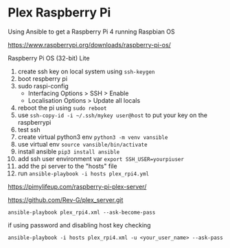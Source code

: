 # Plex Raspberry Pi

Using Ansible to get a Raspberry Pi 4 running Raspbian OS

https://www.raspberrypi.org/downloads/raspberry-pi-os/

Raspberry Pi OS (32-bit) Lite

1. create ssh key on local system using `ssh-keygen`
1. boot respberry pi
1. sudo raspi-config
    - Interfacing Options > SSH > Enable
    - Localisation Options > Update all locals
1. reboot the pi using `sudo reboot`
1. use `ssh-copy-id -i ~/.ssh/mykey user@host` to put your key on the raspberrypi
1. test ssh 
1. create virtual python3 env `python3 -m venv vansible`
1. use virtual env `source vansible/bin/activate`
1. install ansible `pip3 install ansible`
1. add ssh user environment var `export SSH_USER=yourpiuser`
1. add the pi server to the "hosts" file
1. run `ansible-playbook -i hosts plex_rpi4.yml`

https://pimylifeup.com/raspberry-pi-plex-server/

https://github.com/Rev-G/plex_server.git

`ansible-playbook plex_rpi4.xml --ask-become-pass`

if using password and disabling host key checking

`ansible-playbook -i hosts plex_rpi4.xml -u <your_user_name> --ask-pass`
